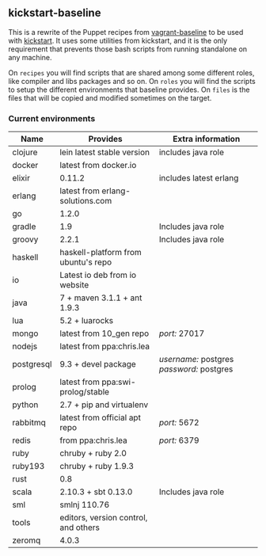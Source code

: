 ## kickstart-baseline
This is a rewrite of the Puppet recipes from [vagrant-baseline](https://github.com/bltavares/vagrant-baseline) to be used with [kickstart](https://github.com/bltavares/kickstart).
It uses some utilities from kickstart, and it is the only requirement that prevents those bash scripts from running standalone on any machine.

On `recipes` you will find scripts that are shared among some different roles, like compiler and libs packages and so on.
On `roles` you will find the scripts to setup the different environments that baseline provides.
On `files` is the files that will be copied and modified sometimes on the target.

### Current environments

| Name       | Provides                            | Extra information                         |
| ---        | ---                                 | ---                                       |
| clojure    | lein latest stable version          | includes java role                        |
| docker     | latest from docker.io               |                                           |
| elixir     | 0.11.2                              | includes latest erlang                    |
| erlang     | latest from erlang-solutions.com    |                                           |
| go         | 1.2.0                               |                                           |
| gradle     | 1.9                                 | Includes java role                        |
| groovy     | 2.2.1                               | Includes java role                        |
| haskell    | haskell-platform from ubuntu's repo |                                           |
| io         | Latest io deb from io website       |                                           |
| java       | 7 + maven 3.1.1 + ant 1.9.3         |                                           |
| lua        | 5.2 + luarocks                      |                                           |
| mongo      | latest from 10\_gen repo            | *port:* 27017                             |
| nodejs     | latest from ppa:chris.lea           |                                           |
| postgresql | 9.3 + devel package                 | *username:* postgres *password:* postgres |
| prolog     | latest from ppa:swi-prolog/stable   |                                           |
| python     | 2.7 + pip and virtualenv            |                                           |
| rabbitmq   | latest from official apt repo       | *port:* 5672                              |
| redis      | from ppa:chris.lea                  | *port:* 6379                              |
| ruby       | chruby + ruby 2.0                   |                                           |
| ruby193    | chruby + ruby 1.9.3                 |                                           |
| rust       | 0.8                                 |                                           |
| scala      | 2.10.3 + sbt 0.13.0                 | Includes java role                        |
| sml        | smlnj 110.76                        |                                           |
| tools      | editors, version control, and others|                                           |
| zeromq     | 4.0.3                               |                                           |

